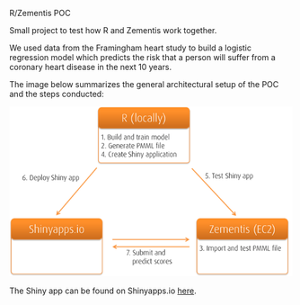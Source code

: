 R/Zementis POC

Small project to test how R and Zementis work together. 

We used data from the Framingham heart study to build a logistic regression model
which predicts the risk that a person will suffer from a coronary heart disease 
in the next 10 years. 

The image below summarizes the general architectural setup of the POC and the steps conducted:

![](architecture_setup.png)

The Shiny app can be found on Shinyapps.io [here](https://alexlemm.shinyapps.io/r_zementis_integration/).